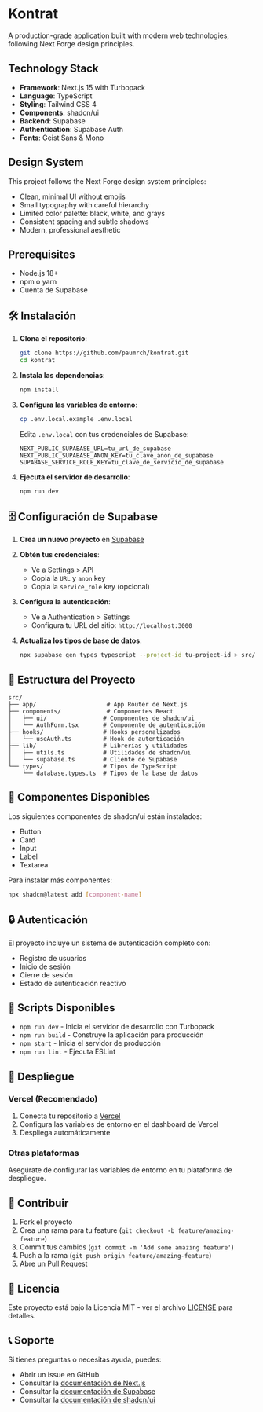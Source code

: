 # Kontrat

A production-grade application built with modern web technologies, following Next Forge design principles.

## Technology Stack

- **Framework**: Next.js 15 with Turbopack
- **Language**: TypeScript
- **Styling**: Tailwind CSS 4
- **Components**: shadcn/ui
- **Backend**: Supabase
- **Authentication**: Supabase Auth
- **Fonts**: Geist Sans & Mono

## Design System

This project follows the Next Forge design system principles:

- Clean, minimal UI without emojis
- Small typography with careful hierarchy
- Limited color palette: black, white, and grays
- Consistent spacing and subtle shadows
- Modern, professional aesthetic

## Prerequisites

- Node.js 18+
- npm o yarn
- Cuenta de Supabase

## 🛠️ Instalación

1. **Clona el repositorio**:

   ```bash
   git clone https://github.com/paumrch/kontrat.git
   cd kontrat
   ```

2. **Instala las dependencias**:

   ```bash
   npm install
   ```

3. **Configura las variables de entorno**:

   ```bash
   cp .env.local.example .env.local
   ```
   
   Edita `.env.local` con tus credenciales de Supabase:

   ```env
   NEXT_PUBLIC_SUPABASE_URL=tu_url_de_supabase
   NEXT_PUBLIC_SUPABASE_ANON_KEY=tu_clave_anon_de_supabase
   SUPABASE_SERVICE_ROLE_KEY=tu_clave_de_servicio_de_supabase
   ```

4. **Ejecuta el servidor de desarrollo**:

   ```bash
   npm run dev
   ```

## 🗄️ Configuración de Supabase

1. **Crea un nuevo proyecto** en [Supabase](https://supabase.com)

2. **Obtén tus credenciales**:
   - Ve a Settings > API
   - Copia la `URL` y `anon` key
   - Copia la `service_role` key (opcional)

3. **Configura la autenticación**:
   - Ve a Authentication > Settings
   - Configura tu URL del sitio: `http://localhost:3000`

4. **Actualiza los tipos de base de datos**:

   ```bash
   npx supabase gen types typescript --project-id tu-project-id > src/types/database.types.ts
   ```

## 📁 Estructura del Proyecto

```text
src/
├── app/                    # App Router de Next.js
├── components/             # Componentes React
│   ├── ui/                # Componentes de shadcn/ui
│   └── AuthForm.tsx       # Componente de autenticación
├── hooks/                 # Hooks personalizados
│   └── useAuth.ts         # Hook de autenticación
├── lib/                   # Librerías y utilidades
│   ├── utils.ts           # Utilidades de shadcn/ui
│   └── supabase.ts        # Cliente de Supabase
└── types/                 # Tipos de TypeScript
    └── database.types.ts  # Tipos de la base de datos
```

## 🎨 Componentes Disponibles

Los siguientes componentes de shadcn/ui están instalados:

- Button
- Card
- Input
- Label
- Textarea

Para instalar más componentes:

```bash
npx shadcn@latest add [component-name]
```

## 🔒 Autenticación

El proyecto incluye un sistema de autenticación completo con:

- Registro de usuarios
- Inicio de sesión
- Cierre de sesión
- Estado de autenticación reactivo

## 📝 Scripts Disponibles

- `npm run dev` - Inicia el servidor de desarrollo con Turbopack
- `npm run build` - Construye la aplicación para producción
- `npm start` - Inicia el servidor de producción
- `npm run lint` - Ejecuta ESLint

## 🚀 Despliegue

### Vercel (Recomendado)

1. Conecta tu repositorio a [Vercel](https://vercel.com)
2. Configura las variables de entorno en el dashboard de Vercel
3. Despliega automáticamente

### Otras plataformas

Asegúrate de configurar las variables de entorno en tu plataforma de despliegue.

## 🤝 Contribuir

1. Fork el proyecto
2. Crea una rama para tu feature (`git checkout -b feature/amazing-feature`)
3. Commit tus cambios (`git commit -m 'Add some amazing feature'`)
4. Push a la rama (`git push origin feature/amazing-feature`)
5. Abre un Pull Request

## 📄 Licencia

Este proyecto está bajo la Licencia MIT - ver el archivo [LICENSE](LICENSE) para detalles.

## 📞 Soporte

Si tienes preguntas o necesitas ayuda, puedes:

- Abrir un issue en GitHub
- Consultar la [documentación de Next.js](https://nextjs.org/docs)
- Consultar la [documentación de Supabase](https://supabase.com/docs)
- Consultar la [documentación de shadcn/ui](https://ui.shadcn.com)

